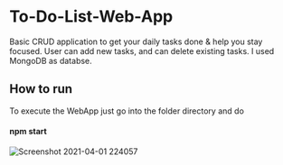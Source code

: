 # To-Do-List-Web-App
Basic CRUD application to get your daily tasks done &amp; help you stay focused. User can add new tasks, and can delete existing tasks. 
I used MongoDB as databse.

## How to run
To execute the WebApp just go into the folder directory and do 
#### npm start

![Screenshot 2021-04-01 224057](https://user-images.githubusercontent.com/65938639/113330113-053aea00-933c-11eb-8d0f-edc38a15cdd7.jpg)
